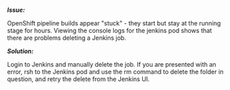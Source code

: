 ***Issue:***

OpenShift pipeline builds appear "stuck" - they start but stay at the running stage for hours. Viewing the console logs for the jenkins pod shows that there are problems deleting a Jenkins job.

***Solution:***

Login to Jenkins and manually delete the job. If you are presented with an error, rsh to the Jenkins pod and use the rm command to delete the folder in question, and retry the delete from the Jenkins UI.
